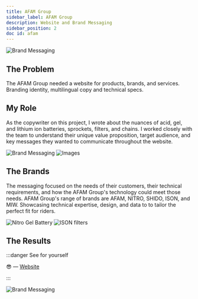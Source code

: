 ```yaml
---
title: AFAM Group 
sidebar_label: AFAM Group
description: Website and Brand Messaging 
sidebar_position: 2
doc id: afam
---
```


![Brand Messaging](/img/afam3.png)

## The Problem

The AFAM Group needed a website for products, brands, and services. Branding identity, multilingual copy and technical specs.


## My Role

As the copywriter on this project, I wrote about the nuances of acid, gel, and lithium ion batteries, sprockets, filters, and chains. I worked closely with the team to understand their unique value proposition, target audience, and key messages they wanted to communicate throughout the website.


![Brand Messaging](/img/afam4.png)
![Images](/img/afam.png)

## The Brands

The messaging focused on the needs of their customers, their technical requirements, and how the AFAM Group's technology could meet those needs. AFAM Group's range of brands are AFAM, NITRO, SHIDO, ISON, and MIW. Showcasing technical expertise, design, and data to to tailor the perfect fit for riders.

![Nitro Gel Battery](/img/afam2.png)
![ISON filters](/img/afam1.png)

## The Results
:::danger See for yourself

😎 — [Website](https://afam-group.com/)

:::

![Brand Messaging](/img/afam5.gif)